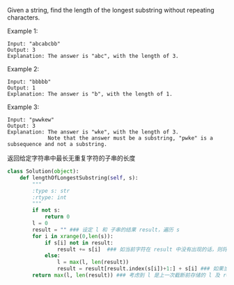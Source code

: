 Given a string, find the length of the longest substring without repeating characters.

Example 1:
```
Input: "abcabcbb"
Output: 3 
Explanation: The answer is "abc", with the length of 3. 
```
Example 2:
```
Input: "bbbbb"
Output: 1
Explanation: The answer is "b", with the length of 1.
```
Example 3:
```
Input: "pwwkew"
Output: 3
Explanation: The answer is "wke", with the length of 3. 
             Note that the answer must be a substring, "pwke" is a subsequence and not a substring.
```
返回给定字符串中最长无重复字符的子串的长度  
```python
class Solution(object):
    def lengthOfLongestSubstring(self, s):
        """
        :type s: str
        :rtype: int
        """
        if not s:
            return 0
        l = 0 
        result = "" ### 设定 l 和 子串的结果 result，遍历 s
        for i in xrange(0,len(s)):
            if s[i] not in result:
                result += s[i]  ### 如当前字符在 result 中没有出现的话，则将该字符添加至 result 末尾
            else:
                l = max(l, len(result))
                result = result[result.index(s[i])+1:] + s[i] ### 如果当前字符在 result 中出现的话，l 要取 l 及 result 两者中的最大值，并仍将该字符添加至末尾，但新的 result 要从该字符上一次出现的位置后进行截断作为新的 result
        return max(l, len(result)) ### 考虑到 l 是上一次截断前存储的 l 及 result 两者中的最大值，所以
```
